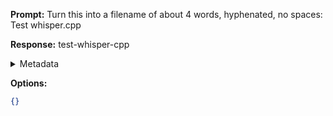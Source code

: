 **Prompt:**
Turn this into a filename of about 4 words, hyphenated, no spaces: Test whisper.cpp

**Response:**
test-whisper-cpp

<details><summary>Metadata</summary>

- Duration: 585 ms
- Datetime: 2023-07-13T20:01:01.415867
- Model: gpt-3.5-turbo-0613

</details>

**Options:**
```json
{}
```

